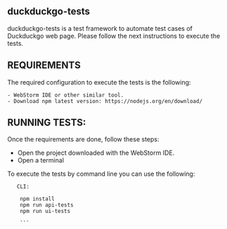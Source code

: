 duckduckgo-tests
-----------
duckduckgo-tests is a test framework to automate test cases of Duckduckgo web page. Please follow  the next instructions to execute the tests.

REQUIREMENTS
-----------------------------------

The required configuration to execute the tests is the following:

    - WebStorm IDE or other similar tool.
    - Download npm latest version: https://nodejs.org/en/download/
RUNNING TESTS:
-----------------------------------
Once the requirements are done, follow these steps:

- Open the project downloaded with the WebStorm IDE.
- Open a terminal

To execute the tests by command line you can use the following:


       CLI:

        npm install
        npm run api-tests
        npm run ui-tests

        ```
   